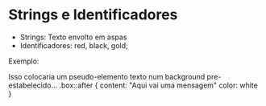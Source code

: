 # Strings e Identificadores

* Strings: Texto envolto em aspas
* Identificadores: red, black, gold;

Exemplo:

Isso colocaria um pseudo-elemento texto num background pre-estabelecido...
.box::after {
    content: "Aqui vai uma mensagem"
    color: white
}
